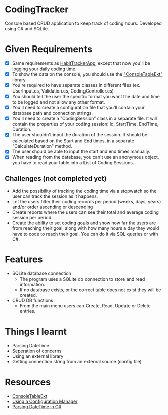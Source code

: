 # CodingTracker

Console based CRUD application to keep track of coding hours. Developed using C# and SQLite.

# Given Requirements
- [x] Same requirements as [HabitTrackerApp](https://github.com/kimfom01/HabitTrackerApp), except that now you'll be logging your daily coding time.
- [x] To show the data on the console, you should use the ["ConsoleTableExt"](https://github.com/minhhungit/ConsoleTableExt) library.
- [x] You're required to have separate classes in different files (ex. UserInput.cs, Validation.cs, CodingController.cs)
- [x] You should tell the user the specific format you want the date and time to be logged and not allow any other format.
- [x] You'll need to create a configuration file that you'll contain your database path and connection strings.
- [x] You'll need to create a "CodingSession" class in a separate file. It will contain the properties of your coding session: Id, StartTime, EndTime, Duration.
- [x] The user shouldn't input the duration of the session. It should be calculated based on the Start and End times, in a separate "CalculateDuration" method.
- [x] The user should be able to input the start and end times manually.
- [x] When reading from the database, you can't use an anonymous object, you have to read your table into a List of Coding Sessions.
## Challenges (not completed yet)
* Add the possibility of tracking the coding time via a stopwatch so the user can track the session as it happens.
* Let the users filter their coding records per period (weeks, days, years) and/or order ascending or descending
* Create reports where the users can see their total and average coding session per period.
* Create the ability to set coding goals and show how far the users are from reaching their goal, along with how many hours a day they would have to code to reach their goal. You can do it via SQL queries or with C#.

# Features
* SQLite database connection
    - The program uses a SQLite db connection to store and read information.
    - If no database exists, or the correct table does not exist they will be created.
* CRUD DB functions
    - From the main menu users can Create, Read, Update or Delete entries.
    
# Things I learnt
* Parsing DateTime
* Seperation of concerns
* Using an external library
* Getting connection string from an external source (config file)

# Resources
* [ConsoleTableExt](https://github.com/minhhungit/ConsoleTableExt)
* [Using a Configuration Manager](https://docs.microsoft.com/en-us/troubleshoot/dotnet/csharp/store-custom-information-config-file)
* [Parsing DateTime in C#](https://stackoverflow.com/questions/371987/how-to-validate-a-datetime-in-c)

